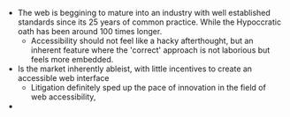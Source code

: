 - The web is beggining to mature into an industry with well established standards since its 25 years of common practice. While the Hypoccratic oath has been around 100 times longer.
    - Accessibility should not feel like a hacky afterthought, but an inherent feature where the 'correct' approach is not laborious but feels more embedded.
- Is the market inherently ableist, with little incentives to create an accessible web interface
    - Litigation definitely sped up the pace of innovation in the field of web accessibility, 
- 

